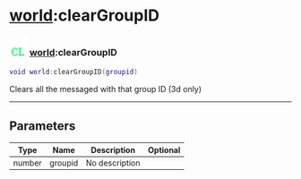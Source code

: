 # [world](../world/README.md):clearGroupID

### <img src="../../.gitbook/assets/client.png" width="32" height="32" /> [world](../world/README.md):clearGroupID

```lua
void world:clearGroupID(groupid)
```

Clears all the messaged with that group ID (3d only)<br>

-----------------
## Parameters

| Type   | Name | Description | Optional |
| ------ | ---- | ----------- | -------: |
| number | groupid | No description |  |
